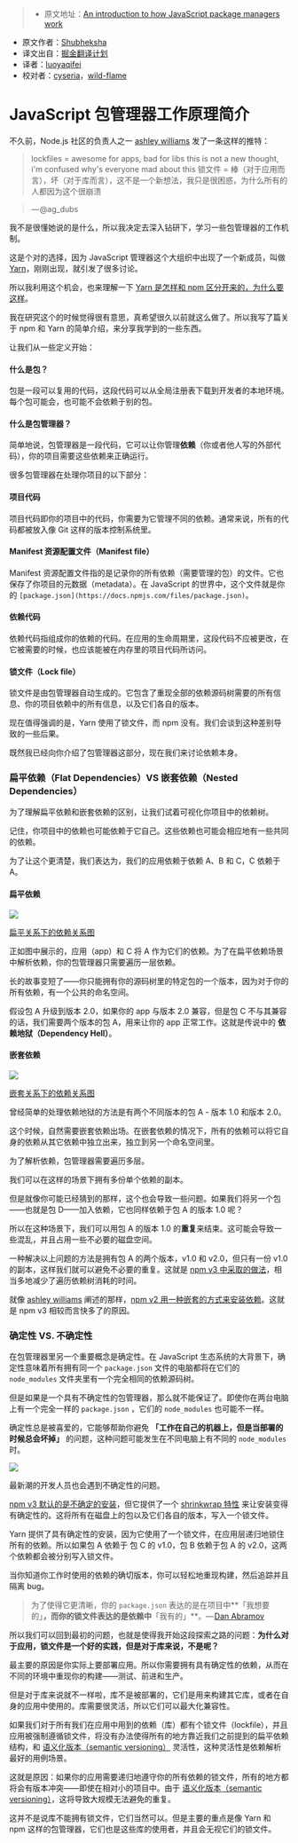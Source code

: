 > * 原文地址：[An introduction to how JavaScript package managers work](https://medium.freecodecamp.com/javascript-package-managers-101-9afd926add0a#.746vwi3oh)
* 原文作者：[Shubheksha](https://medium.freecodecamp.com/@shubheksha)
* 译文出自：[掘金翻译计划](https://github.com/xitu/gold-miner)
* 译者：[luoyaqifei](http://www.zengmingxia.com)
* 校对者：[cyseria](https://github.com/cyseria)，[wild-flame](https://github.com/wild-flame)

# JavaScript 包管理器工作原理简介


不久前，Node.js 社区的负责人之一 [ashley williams](https://medium.com/u/1978eb600702) 发了一条这样的推特：

>lockfiles = awesome for apps, bad for libs this is not a new thought, i'm confused why's everyone mad about this
锁文件 = 棒（对于应用而言），坏（对于库而言），这不是一个新想法，我只是很困惑，为什么所有的人都因为这个很崩溃

 >— @ag_dubs



我不是很懂她说的是什么，所以我决定去深入钻研下，学习一些包管理器的工作机制。

这是个对的选择，因为 JavaScript 管理器这个大组织中出现了一个新成员，叫做 [Yarn](https://yarnpkg.com/)，刚刚出现，就引发了很多讨论。

所以我利用这个机会，也来理解一下 [Yarn 是怎样和 npm 区分开来的，为什么要这样](https://code.facebook.com/posts/1840075619545360/yarn-a-new-package-manager-for-javascript/)。

我在研究这个的时候觉得很有意思，真希望很久以前就这么做了。所以我写了篇关于 npm 和 Yarn 的简单介绍，来分享我学到的一些东西。

让我们从一些定义开始：

#### 什么是包？

包是一段可以复用的代码，这段代码可以从全局注册表下载到开发者的本地环境。每个包可能会，也可能不会依赖于别的包。

#### **什么是包管理器？**

简单地说，包管理器是一段代码，它可以让你管理**依赖**（你或者他人写的外部代码），你的项目需要这些依赖来正确运行。

很多包管理器在处理你项目的以下部分：

#### **项目代码**

项目代码即你的项目中的代码，你需要为它管理不同的依赖。通常来说，所有的代码都被放入像 Git 这样的版本控制系统里。

#### **Manifest 资源配置文件（Manifest file）**

Manifest 资源配置文件指的是记录你的所有依赖（需要管理的包）的文件。它也保存了你项目的元数据（metadata）。在 JavaScript 的世界中，这个文件就是你的 `[package.json](https://docs.npmjs.com/files/package.json)`。

#### **依赖代码**

依赖代码指组成你的依赖的代码。在应用的生命周期里，这段代码不应被更改，在它被需要的时候，也应该能被在内存里的项目代码所访问。

#### **锁文件（Lock file）**

锁文件是由包管理器自动生成的。它包含了重现全部的依赖源码树需要的所有信息、你的项目依赖中的所有信息，以及它们各自的版本。

现在值得强调的是，Yarn 使用了锁文件，而 npm 没有。我们会谈到这种差别导致的一些后果。

既然我已经向你介绍了包管理器这部分，现在我们来讨论依赖本身。

### 扁平依赖（Flat Dependencies）VS 嵌套依赖（Nested Dependencies）

为了理解扁平依赖和嵌套依赖的区别，让我们试着可视化你项目中的依赖树。

记住，你项目中的依赖也可能依赖于它自己。这些依赖也可能会相应地有一些共同的依赖。

为了让这个更清楚，我们表达为，我们的应用依赖于依赖 A、B 和 C，C 依赖于 A。

#### **扁平依赖**









![](https://cdn-images-1.medium.com/max/1600/1*QFSdXpqBdeuJIJDzr0KfZg.png)



[扁平关系下的依赖关系图](http://maxogden.com/nested-dependencies.html)



正如图中展示的，应用（app）和 C 将 A 作为它们的依赖。为了在扁平依赖场景中解析依赖，你的包管理器只需要遍历一层依赖。

长的故事变短了——你只能拥有你的源码树里的特定包的一个版本，因为对于你的所有依赖，有一个公共的命名空间。

假设包 A 升级到版本 2.0，如果你的 app 与版本 2.0 兼容，但是包 C 不与其兼容的话，我们需要两个版本的包 A，用来让你的 app 正常工作。这就是传说中的 **依赖地狱（Dependency Hell）**。

#### **嵌套依赖**









![](https://cdn-images-1.medium.com/max/1600/1*GWq1l9Mxe0k7teuJCIOlYw.png)



[嵌套关系下的依赖关系图](http://maxogden.com/nested-dependencies.html)



曾经简单的处理依赖地狱的方法是有两个不同版本的包 A - 版本 1.0 和版本 2.0。

这个时候，自然需要嵌套依赖出场。在嵌套依赖的情况下，所有的依赖可以将它自身的依赖从其它依赖中独立出来，独立到另一个命名空间里。

为了解析依赖，包管理器需要遍历多层。

我们可以在这样的场景下拥有多份单个依赖的副本。

但是就像你可能已经猜到的那样，这个也会导致一些问题。如果我们将另一个包——也就是包 D——加入依赖，它也同样依赖于包 A 的版本 1.0 呢？

所以在这种场景下，我们可以用包 A 的版本 1.0 的**重复**来结束。这可能会导致一些混乱，并且占用一些不必要的磁盘空间。

一种解决以上问题的方法是拥有包 A 的两个版本，v1.0 和 v2.0，但只有一份 v1.0 的副本，这样我们就可以避免不必要的重复。这就是 [npm v3 中采取的做法](https://docs.npmjs.com/how-npm-works/npm3-dupe)，相当多地减少了遍历依赖树消耗的时间。

就像 [ashley williams](https://medium.com/u/1978eb600702) 阐述的那样，[npm v2 用一种嵌套的方式来安装依赖](https://docs.npmjs.com/how-npm-works/npm2)。这就是 npm v3 相较而言快多了的原因。

### **确定性 VS. 不确定性**

在包管理器里另一个重要概念是确定性。在 JavaScript 生态系统的大背景下，确定性意味着所有拥有同一个 `package.json` 文件的电脑都将在它们的 `node_modules` 文件夹里有一个完全相同的依赖源码树。

但是如果是一个具有不确定性的包管理器，那么就不能保证了。即使你在两台电脑上有一个完全一样的 `package.json` ，它们的 `node_modules` 也可能不一样。

确定性总是被喜爱的，它能够帮助你避免 **「工作在自己的机器上，但是当部署的时候总会坏掉」** 的问题，这种问题可能发生在不同电脑上有不同的 `node_modules` 时。









![](https://cdn-images-1.medium.com/max/1600/1*i4QK4sSGX7Q4RRgOytkSuw.jpeg)



最新潮的开发人员也会遇到不确定性的问题。



[npm v3 默认的是不确定的安装](https://docs.npmjs.com/how-npm-works/npm3-nondet)，但它提供了一个 [shrinkwrap 特性](https://docs.npmjs.com/cli/shrinkwrap) 来让安装变得有确定性的。这将所有在磁盘上的包以及它们各自的版本，写入一个锁文件。

Yarn 提供了具有确定性的安装，因为它使用了一个锁文件，在应用层递归地锁住所有的依赖。所以如果包 A 依赖于 包 C 的 v1.0，包 B 依赖于包 A 的 v2.0，这两个依赖都会被分别写入锁文件。

当你知道你工作时使用的依赖的确切版本，你可以轻松地重现构建，然后追踪并且隔离 bug。

> 为了使得它更清晰，你的 `package.json` 表达的是在项目中**「我想要的」**，而你的锁文件表达的是依赖中**「我有的」**。— [Dan Abramov](https://medium.com/u/a3a8af6addc1)

所以我们可以回到最初的问题，也就是使得我开始这段探索之路的问题：**为什么对于应用，锁文件是一个好的实践，但是对于库来说，不是呢？**

最主要的原因是你实际上要部署应用。所以你需要拥有具有确定性的依赖，从而在不同的环境中重现你的构建——测试、前进和生产。

但是对于库来说就不一样啦，库不是被部署的，它们是用来构建其它库，或者在自身的应用中使用的。库需要很灵活，所以它们可以最大化兼容性。

如果我们对于所有我们在应用中用到的依赖（库）都有个锁文件（lockfile），并且应用被强制遵循锁文件，将没有办法使得所有的地方靠近我们之前提到的扁平依赖结构，和 [语义化版本（semantic versioning）](http://semver.org/) 灵活性，这种灵活性是依赖解析最好的用例场景。

这就是原因：如果你的应用需要递归地遵守你的所有依赖的锁文件，所有的地方都将会有版本冲突——即使在相对小的项目中。由于 [语义化版本（semantic versioning）](https://docs.npmjs.com/getting-started/semantic-versioning)，这将导致大规模无法避免的重复。

这并不是说库不能拥有锁文件，它们当然可以。但是主要的重点是像 Yarn 和 npm 这样的包管理器，它们也是这些库的使用者，并且会无视它们的锁文件。
